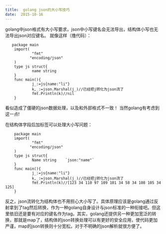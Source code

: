 ```yaml
---
title:  golang json的大小写技巧
date:  2015-10-16
---
```

golang中json格式有大小写要求，json中小写键名会无法导出，结构体小写也无法导出json对应键名。
就像这样（撸代码）：

       package main
        import(
                "fmt"
               "encoding/json"
        )
        type js struct{
                name string
        }
        func main(){
                j_:=js{name:"li"}
                k,_:=json.Marshal(j_)//已经把j转化为json流了
                fmt.Println(k)//nil
        }
看似造成了僵硬的json数据处理，以及和外部格式不一致！
   当然golang有考虑到这一点!

在结构体字段后加标签可以处理大小写问题：

        package main
        import(
                "fmt"
               "encoding/json"
        )
        type js struct{
                Name string    `json:"name"`
        }
        func main(){
                j_:=js{name:"li"}
                k,_:=json.Marshal(j_)//已经把j转化为json流了
                fmt.Println(k)//[123 34 110 97 109 101 34 58 34 108 105 34 125]
        }
反之，json流转化为结构体也不用担心大小写了。具体原理应该是golang通过反射拿到了tag然后转换，作为一种golang自身设计与json标准的一种衔接吧。但这里依旧还是要有对应的键名作为tag。其实，golang还提供另一种更加宽泛的转换，那就是map了，结构体的json转换处理可以有更好的安全应用，使代码更加严谨，map的json转换则十分宽松，对于不明确的json解析就很方便了。
